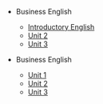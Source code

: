 - Business English

  - [Introductory English](IntroductoryEnglish.md)
  - [Unit 2](quickstart.md)
  - [Unit 3](quickstart.md)

- Business English

  - [Unit 1](quickstart.md)
  - [Unit 2](quickstart.md)
  - [Unit 3](quickstart.md)
